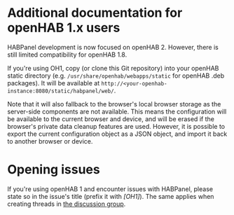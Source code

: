 # Additional documentation for openHAB 1.x users

HABPanel development is now focused on openHAB 2.
However, there is still limited compatibility for openHAB 1.8.

If you're using OH1, copy (or clone this Git repository) into your openHAB
static directory (e.g. ```/usr/share/openhab/webapps/static``` for openHAB .deb packages).
It will be available at ```http://<your-openhab-instance:8080/static/habpanel/web/```.


Note that it will also fallback to the browser's local browser storage as the
server-side components are not available. This means the configuration will be available
to the current browser and device, and will be erased if the browser's private data cleanup
features are used. However, it is possible to export the current configuration object as a
JSON object, and import it back to another browser or device. 

# Opening issues

If you're using openHAB 1 and encounter issues with HABPanel, please state so in the issue's
title (prefix it with *[OH1]*).
The same applies when creating threads in
[the discussion group](https://community.openhab.org/c/apps-services/habpanel).

